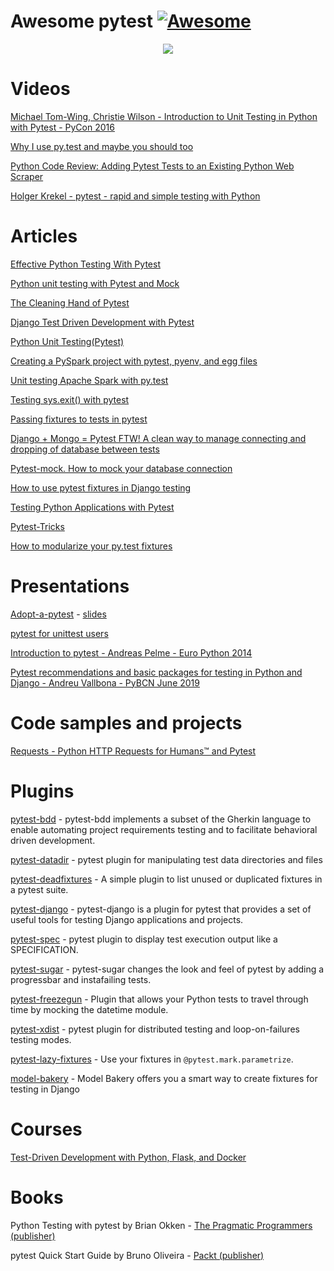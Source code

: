 # Awesome pytest [![Awesome](https://cdn.rawgit.com/sindresorhus/awesome/d7305f38d29fed78fa85652e3a63e154dd8e8829/media/badge.svg)](https://github.com/sindresorhus/awesome)

<p align="center">
  <img src='https://raw.githubusercontent.com/augustogoulart/awesome-pytest/master/final.jpg'>
</p> 


# Videos
[Michael Tom-Wing, Christie Wilson - Introduction to Unit Testing in Python with Pytest - PyCon 2016](https://www.youtube.com/watch?v=UPanUFVFfzY)

[Why I use py.test and maybe you should too](https://www.youtube.com/watch?v=P-AhpukDIik)

[Python Code Review: Adding Pytest Tests to an Existing Python Web Scraper](https://www.youtube.com/watch?v=03Ki2WpVRBc)

[Holger Krekel - pytest - rapid and simple testing with Python](https://www.youtube.com/watch?v=9LVqBQcFmyw)

# Articles
[Effective Python Testing With Pytest](https://realpython.com/pytest-python-testing/)

[Python unit testing with Pytest and Mock](https://medium.com/@bfortuner/python-unit-testing-with-pytest-and-mock-197499c4623c)

[The Cleaning Hand of Pytest](https://blog.daftcode.pl/the-cleaning-hand-of-pytest-28f434f4b684)

[Django Test Driven Development with Pytest](https://medium.com/@Afroshok/django-test-driven-development-with-pytest-63cb99e6fff2)

[Python Unit Testing(Pytest)](https://medium.com/python-pandemonium/testing-sys-exit-with-pytest-10c6e5f7726f)

[Creating a PySpark project with pytest, pyenv, and egg files](https://medium.com/@mrpowers/creating-a-pyspark-project-with-pytest-pyenv-and-egg-files-d2709eb1604c)

[Unit testing Apache Spark with py.test](https://engblog.nextdoor.com/unit-testing-apache-spark-with-py-test-3b8970dc013b) 

[Testing sys.exit() with pytest](https://medium.com/python-pandemonium/testing-sys-exit-with-pytest-10c6e5f7726f)

[Passing fixtures to tests in pytest](https://medium.com/python-pandemonium/passing-fixtures-to-test-in-pytest-e8dade1f01ff)

[Django + Mongo = Pytest FTW! A clean way to manage connecting and dropping of database between tests](https://medium.com/@antash/django-mongo-pytest-ftw-1610c99588ab)

[Pytest-mock. How to mock your database connection](https://medium.com/@mariusz.raczynski2/pytest-mock-how-to-mock-your-database-connection-5c84a5a0bfc3) 

[How to use pytest fixtures in Django testing](https://medium.com/@harshvb7/how-to-use-pytest-fixtures-in-django-testing-44969f3f29e5)

[Testing Python Applications with Pytest](https://semaphoreci.com/community/tutorials/testing-python-applications-with-pytest)

[Pytest-Tricks](http://hackebrot.github.io/pytest-tricks/)

[How to modularize your py.test fixtures](https://gist.github.com/peterhurford/09f7dcda0ab04b95c026c60fa49c2a68)


# Presentations
[Adopt-a-pytest](https://www.youtube.com/watch?v=0BzXV0J3-v8) - [slides](https://speakerdeck.com/daneah/adopt-a-pytest)

[pytest for unittest users](https://gitpitch.com/nicoddemus/pytest-for-unittest-users)

[Introduction to pytest - Andreas Pelme - Euro Python 2014](https://www.youtube.com/watch?v=LdVJj65ikRY)

[Pytest recommendations and basic packages for testing in Python and Django - Andreu Vallbona - PyBCN June 2019](https://www.slideshare.net/AndreuVallbonaPlazas/pybcn-pytest-recomendaciones-paquetes-bsicos-para-testing-en-python-y-django)


# Code samples and projects

[Requests - Python HTTP Requests for Humans™ and Pytest](https://github.com/requests/requests/tree/master/tests)

# Plugins

[pytest-bdd](https://pypi.python.org/pypi/pytest-bdd) - pytest-bdd implements a subset of the Gherkin language to enable automating project requirements testing and to facilitate behavioral driven development.

[pytest-datadir](https://github.com/gabrielcnr/pytest-datadir) - pytest plugin for manipulating test data directories and files

[pytest-deadfixtures](https://pypi.python.org/pypi/pytest-deadfixtures) - A simple plugin to list unused or duplicated fixtures in a pytest suite.

[pytest-django](https://pytest-django.readthedocs.io/en/latest/) - pytest-django is a plugin for pytest that provides a set of useful tools for testing Django applications and projects.

[pytest-spec](https://pypi.python.org/pypi/pytest-spec) - pytest plugin to display test execution output like a SPECIFICATION.

[pytest-sugar](https://pypi.org/project/pytest-sugar/) - pytest-sugar changes the look and feel of pytest by adding a progressbar and instafailing tests.

[pytest-freezegun](https://pypi.org/project/pytest-freezegun/) - Plugin that allows your Python tests to travel through time by mocking the datetime module.

[pytest-xdist](https://github.com/pytest-dev/pytest-xdist) - pytest plugin for distributed testing and loop-on-failures testing modes.

[pytest-lazy-fixtures](https://github.com/tvorog/pytest-lazy-fixture) - Use your fixtures in `@pytest.mark.parametrize`.

[model-bakery](https://github.com/model-bakers/model_bakery) - Model Bakery offers you a smart way to create fixtures for testing in Django


# Courses

[Test-Driven Development with Python, Flask, and Docker](https://testdriven.io/courses/tdd-flask/)

# Books

Python Testing with pytest by Brian Okken - [The Pragmatic Programmers (publisher)](https://pragprog.com/book/bopytest/python-testing-with-pytest)

pytest Quick Start Guide by Bruno Oliveira - [Packt (publisher)](https://www.packtpub.com/web-development/pytest-quick-start-guide)

